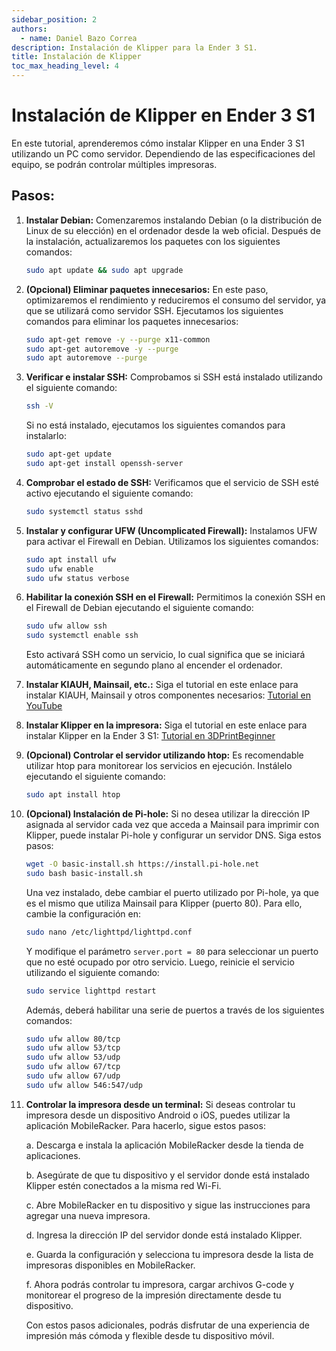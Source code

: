 ```yaml
---
sidebar_position: 2
authors:
  - name: Daniel Bazo Correa
description: Instalación de Klipper para la Ender 3 S1.
title: Instalación de Klipper
toc_max_heading_level: 4
---
```


# Instalación de Klipper en Ender 3 S1

En este tutorial, aprenderemos cómo instalar Klipper en una Ender 3 S1 utilizando un PC como servidor. Dependiendo de las especificaciones del equipo, se podrán controlar múltiples impresoras.

## Pasos:

1. **Instalar Debian:** Comenzaremos instalando Debian (o la distribución de Linux de su elección) en el ordenador desde la web oficial. Después de la instalación, actualizaremos los paquetes con los siguientes comandos:

   ```bash
   sudo apt update && sudo apt upgrade
   ```

2. **(Opcional) Eliminar paquetes innecesarios:** En este paso, optimizaremos el rendimiento y reduciremos el consumo del servidor, ya que se utilizará como servidor SSH. Ejecutamos los siguientes comandos para eliminar los paquetes innecesarios:

   ```bash
   sudo apt-get remove -y --purge x11-common
   sudo apt-get autoremove -y --purge
   sudo apt autoremove --purge
   ```

3. **Verificar e instalar SSH:** Comprobamos si SSH está instalado utilizando el siguiente comando:

   ```bash
   ssh -V
   ```

   Si no está instalado, ejecutamos los siguientes comandos para instalarlo:

   ```bash
   sudo apt-get update
   sudo apt-get install openssh-server
   ```

4. **Comprobar el estado de SSH:** Verificamos que el servicio de SSH esté activo ejecutando el siguiente comando:

   ```bash
   sudo systemctl status sshd
   ```

5. **Instalar y configurar UFW (Uncomplicated Firewall):** Instalamos UFW para activar el Firewall en Debian. Utilizamos los siguientes comandos:

   ```bash
   sudo apt install ufw
   sudo ufw enable
   sudo ufw status verbose
   ```

6. **Habilitar la conexión SSH en el Firewall:** Permitimos la conexión SSH en el Firewall de Debian ejecutando el siguiente comando:

   ```bash
   sudo ufw allow ssh
   sudo systemctl enable ssh
   ```

   Esto activará SSH como un servicio, lo cual significa que se iniciará automáticamente en segundo plano al encender el ordenador.

7. **Instalar KIAUH, Mainsail, etc.:** Siga el tutorial en este enlace para instalar KIAUH, Mainsail y otros componentes necesarios: [Tutorial en YouTube](https://www.youtube.com/watch?v=Ib1Dd3rIE2I)

8. **Instalar Klipper en la impresora:** Siga el tutorial en este enlace para instalar Klipper en la Ender 3 S1: [Tutorial en 3DPrintBeginner](https://3dprintbeginner.com/how-to-install-klipper-on-ender-3-s1/)

9. **(Opcional) Controlar el servidor utilizando htop:** Es recomendable utilizar htop para monitorear los servicios en ejecución. Instálelo ejecutando el siguiente comando:

   ```bash
   sudo apt install htop
   ```
   
10. **(Opcional) Instalación de Pi-hole:** Si no desea utilizar la dirección IP asignada al servidor cada vez que acceda a Mainsail para imprimir con Klipper, puede instalar Pi-hole y configurar un servidor DNS. Siga estos pasos:

    ```bash
    wget -O basic-install.sh https://install.pi-hole.net
    sudo bash basic-install.sh
    ```

    Una vez instalado, debe cambiar el puerto utilizado por Pi-hole, ya que es el mismo que utiliza Mainsail para Klipper (puerto 80). Para ello, cambie la configuración en:

    ```bash
    sudo nano /etc/lighttpd/lighttpd.conf
    ```

    Y modifique el parámetro `server.port = 80` para seleccionar un puerto que no esté ocupado por otro servicio. Luego, reinicie el servicio utilizando el siguiente comando:

    ```bash
    sudo service lighttpd restart
    ```
    
    Además, deberá habilitar una serie de puertos a través de los siguientes comandos:
    
    ```bash
    sudo ufw allow 80/tcp
    sudo ufw allow 53/tcp
    sudo ufw allow 53/udp
    sudo ufw allow 67/tcp
    sudo ufw allow 67/udp
    sudo ufw allow 546:547/udp
    ```
11. **Controlar la impresora desde un terminal:** Si deseas controlar tu impresora desde un dispositivo Android o iOS, puedes utilizar la aplicación MobileRacker. Para hacerlo, sigue estos pasos:

    a. Descarga e instala la aplicación MobileRacker desde la tienda de aplicaciones.

    b. Asegúrate de que tu dispositivo y el servidor donde está instalado Klipper estén conectados a la misma red Wi-Fi.

    c. Abre MobileRacker en tu dispositivo y sigue las instrucciones para agregar una nueva impresora.

    d. Ingresa la dirección IP del servidor donde está instalado Klipper.

    e. Guarda la configuración y selecciona tu impresora desde la lista de impresoras disponibles en MobileRacker.

    f. Ahora podrás controlar tu impresora, cargar archivos G-code y monitorear el progreso de la impresión directamente desde tu dispositivo.

    Con estos pasos adicionales, podrás disfrutar de una experiencia de impresión más cómoda y flexible desde tu dispositivo móvil.
